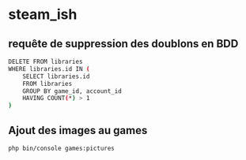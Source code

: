 # steam_ish

##  requête de suppression des doublons en BDD 

```bash
DELETE FROM libraries
WHERE libraries.id IN (
    SELECT libraries.id
    FROM libraries
    GROUP BY game_id, account_id
    HAVING COUNT(*) > 1
)
```

## Ajout des images au games

```bash
php bin/console games:pictures
```
